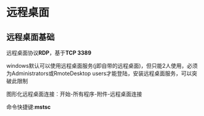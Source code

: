 # 远程桌面

## 远程桌面基础

远程桌面协议**RDP**，基于**TCP 3389**

windows默认可以使用远程桌面服务(j即自带的远程桌面)，但只能2人使用，必须为Administrators或RmoteDesktop users才能登陆，安装远程桌面服务，可以突破此限制



图形化远程桌面连接︰开始-所有程序-附件-远程桌面连接

命令快捷键:**mstsc**